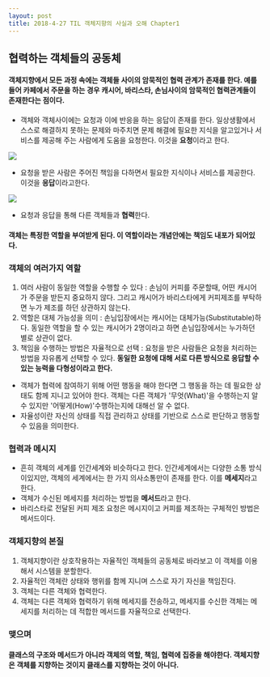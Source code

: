 ```yaml
---
layout: post
title: 2018-4-27 TIL 객체지향의 사실과 오해 Chapter1
---
```


## 협력하는 객체들의 공동체

#### 객체지향에서 모든 과정 속에는 객체들 사이의 암묵적인 협력 관계가 존재를 한다. 예를들어 카페에서 주문을 하는 경우 캐시어, 바리스타, 손님사이의 암묵적인 협력관계들이 존재한다는 점이다.

- 객체와 객체사이에는 요청과 이에 반응을 하는 응답이 존재를 한다. 일상생활에서 스스로 해결하지 못하는 문제와 마주치면 문제 해결에 필요한 지식을 알고있거나 서비스를 제공해 주는 사람에게 도움을 요청한다. 이것을 **요청**이라고 한다.

![](/Users/jimmy/Downloads/oop1.jpeg)

- 요청을 받은 사람은 주어진 책임을 다하면서 필요한 지식이나 서비스를 제공한다. 이것을 **응답**이라고한다.

![](/Users/jimmy/Downloads/oop2.jpeg)

- 요청과 응답을 통해 다른 객체들과 **협력**한다.

#### 객체는 특정한 역할을 부여받게 된다. 이 역할이라는 개념안에는 책임도 내포가 되어있다.


### 객체의 여러가지 역할

1. 여러 사람이 동일한 역할을 수행할 수 있다 : 손님이 커피를 주문할때, 어떤 캐시어가 주문을 받든지 중요하지 않다. 그리고 캐시어가 바리스타에게 커피제조를 부탁하면 누가 제조를 하던 상관하지 않는다.
2. 역할은 대체 가능성을 의미 : 손님입장에서는 캐시어는 대체가능(Substitutable)하다. 동일한 역할을 할 수 있는 캐시어가 2명이라고 하면 손님입장에서는 누가하던 별로 상관이 없다.
3. 책임을 수행하는 방법은 자율적으로 선택 : 요청을 받은 사람들은 요청을 처리하는 방법을 자유롭게 선택할 수 있다. **동일한 요청에 대해 서로 다른 방식으로 응답할 수 있는 능력을 다형성이라고 한다.**

- 객체가 협력에 참여하기 위해 어떤 행동을 해야 한다면 그 행동을 하는 데 필요한 상태도 함께 지니고 있어야 한다. 객체는 다른 객체가 '무엇(What)'을 수행하는지 알 수 있지만 '어떻게(How)'수행하는지에 대해선 알 수 없다.
- 자율성이란 자신의 상태를 직접 관리하고 상태를 기반으로 스스로 판단하고 행동할 수 있음을 의미한다.

### 협력과 메시지
- 흔히 객체의 세계를 인간세계와 비슷하다고 한다. 인간세계에서는 다양한 소통 방식이있지만, 객체의 세계에서는 한 가지 의사소통만이 존재를 한다. 이를 **메세지**라고한다.
- 객체가 수신된 메세지를 처리하는 방법을 **메서드**라고 한다.
- 바리스타로 전달된 커피 제조 요청은 메시지이고 커피를 제조하는 구체적인 방법은 메서드이다.

### 객체지향의 본질

1. 객체지향이란 상호작용하는 자율적인 객체들의 공동체로 바라보고 이 객체를 이용해서 시스템을 분할한다.
2. 자율적인 객체란 상태와 행위를 함께 지니며 스스로 자기 자신을 책임진다.
3. 객체는 다른 객체와 협력한다.
4. 객체는 다른 객체와 협력하기 위해 메세지를 전송하고, 메세지를 수신한 객체는 메세지를 처리하는 데 적합한 메서드를 자율적으로 선택한다.

### 맺으며
#### 클래스의 구조와 메서드가 아니라 객체의 역할, 책임, 협력에 집중을 해야한다. 객체지향은 객체를 지향하는 것이지 클래스를 지향하는 것이 아니다.
